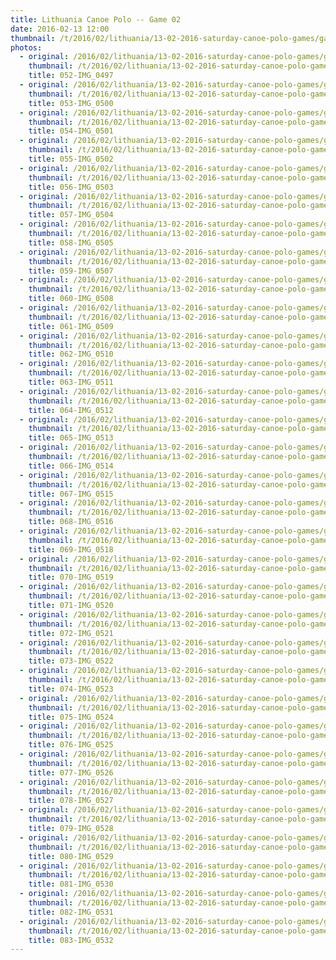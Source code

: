 ```yaml
---
title: Lithuania Canoe Polo -- Game 02
date: 2016-02-13 12:00
thumbnail: /t/2016/02/lithuania/13-02-2016-saturday-canoe-polo-games/game-02/052-img_0497.jpg
photos:
  - original: /2016/02/lithuania/13-02-2016-saturday-canoe-polo-games/game-02/052-img_0497.jpg
    thumbnail: /t/2016/02/lithuania/13-02-2016-saturday-canoe-polo-games/game-02/052-img_0497.jpg
    title: 052-IMG_0497
  - original: /2016/02/lithuania/13-02-2016-saturday-canoe-polo-games/game-02/053-img_0500.jpg
    thumbnail: /t/2016/02/lithuania/13-02-2016-saturday-canoe-polo-games/game-02/053-img_0500.jpg
    title: 053-IMG_0500
  - original: /2016/02/lithuania/13-02-2016-saturday-canoe-polo-games/game-02/054-img_0501.jpg
    thumbnail: /t/2016/02/lithuania/13-02-2016-saturday-canoe-polo-games/game-02/054-img_0501.jpg
    title: 054-IMG_0501
  - original: /2016/02/lithuania/13-02-2016-saturday-canoe-polo-games/game-02/055-img_0502.jpg
    thumbnail: /t/2016/02/lithuania/13-02-2016-saturday-canoe-polo-games/game-02/055-img_0502.jpg
    title: 055-IMG_0502
  - original: /2016/02/lithuania/13-02-2016-saturday-canoe-polo-games/game-02/056-img_0503.jpg
    thumbnail: /t/2016/02/lithuania/13-02-2016-saturday-canoe-polo-games/game-02/056-img_0503.jpg
    title: 056-IMG_0503
  - original: /2016/02/lithuania/13-02-2016-saturday-canoe-polo-games/game-02/057-img_0504.jpg
    thumbnail: /t/2016/02/lithuania/13-02-2016-saturday-canoe-polo-games/game-02/057-img_0504.jpg
    title: 057-IMG_0504
  - original: /2016/02/lithuania/13-02-2016-saturday-canoe-polo-games/game-02/058-img_0505.jpg
    thumbnail: /t/2016/02/lithuania/13-02-2016-saturday-canoe-polo-games/game-02/058-img_0505.jpg
    title: 058-IMG_0505
  - original: /2016/02/lithuania/13-02-2016-saturday-canoe-polo-games/game-02/059-img_0507.jpg
    thumbnail: /t/2016/02/lithuania/13-02-2016-saturday-canoe-polo-games/game-02/059-img_0507.jpg
    title: 059-IMG_0507
  - original: /2016/02/lithuania/13-02-2016-saturday-canoe-polo-games/game-02/060-img_0508.jpg
    thumbnail: /t/2016/02/lithuania/13-02-2016-saturday-canoe-polo-games/game-02/060-img_0508.jpg
    title: 060-IMG_0508
  - original: /2016/02/lithuania/13-02-2016-saturday-canoe-polo-games/game-02/061-img_0509.jpg
    thumbnail: /t/2016/02/lithuania/13-02-2016-saturday-canoe-polo-games/game-02/061-img_0509.jpg
    title: 061-IMG_0509
  - original: /2016/02/lithuania/13-02-2016-saturday-canoe-polo-games/game-02/062-img_0510.jpg
    thumbnail: /t/2016/02/lithuania/13-02-2016-saturday-canoe-polo-games/game-02/062-img_0510.jpg
    title: 062-IMG_0510
  - original: /2016/02/lithuania/13-02-2016-saturday-canoe-polo-games/game-02/063-img_0511.jpg
    thumbnail: /t/2016/02/lithuania/13-02-2016-saturday-canoe-polo-games/game-02/063-img_0511.jpg
    title: 063-IMG_0511
  - original: /2016/02/lithuania/13-02-2016-saturday-canoe-polo-games/game-02/064-img_0512.jpg
    thumbnail: /t/2016/02/lithuania/13-02-2016-saturday-canoe-polo-games/game-02/064-img_0512.jpg
    title: 064-IMG_0512
  - original: /2016/02/lithuania/13-02-2016-saturday-canoe-polo-games/game-02/065-img_0513.jpg
    thumbnail: /t/2016/02/lithuania/13-02-2016-saturday-canoe-polo-games/game-02/065-img_0513.jpg
    title: 065-IMG_0513
  - original: /2016/02/lithuania/13-02-2016-saturday-canoe-polo-games/game-02/066-img_0514.jpg
    thumbnail: /t/2016/02/lithuania/13-02-2016-saturday-canoe-polo-games/game-02/066-img_0514.jpg
    title: 066-IMG_0514
  - original: /2016/02/lithuania/13-02-2016-saturday-canoe-polo-games/game-02/067-img_0515.jpg
    thumbnail: /t/2016/02/lithuania/13-02-2016-saturday-canoe-polo-games/game-02/067-img_0515.jpg
    title: 067-IMG_0515
  - original: /2016/02/lithuania/13-02-2016-saturday-canoe-polo-games/game-02/068-img_0516.jpg
    thumbnail: /t/2016/02/lithuania/13-02-2016-saturday-canoe-polo-games/game-02/068-img_0516.jpg
    title: 068-IMG_0516
  - original: /2016/02/lithuania/13-02-2016-saturday-canoe-polo-games/game-02/069-img_0518.jpg
    thumbnail: /t/2016/02/lithuania/13-02-2016-saturday-canoe-polo-games/game-02/069-img_0518.jpg
    title: 069-IMG_0518
  - original: /2016/02/lithuania/13-02-2016-saturday-canoe-polo-games/game-02/070-img_0519.jpg
    thumbnail: /t/2016/02/lithuania/13-02-2016-saturday-canoe-polo-games/game-02/070-img_0519.jpg
    title: 070-IMG_0519
  - original: /2016/02/lithuania/13-02-2016-saturday-canoe-polo-games/game-02/071-img_0520.jpg
    thumbnail: /t/2016/02/lithuania/13-02-2016-saturday-canoe-polo-games/game-02/071-img_0520.jpg
    title: 071-IMG_0520
  - original: /2016/02/lithuania/13-02-2016-saturday-canoe-polo-games/game-02/072-img_0521.jpg
    thumbnail: /t/2016/02/lithuania/13-02-2016-saturday-canoe-polo-games/game-02/072-img_0521.jpg
    title: 072-IMG_0521
  - original: /2016/02/lithuania/13-02-2016-saturday-canoe-polo-games/game-02/073-img_0522.jpg
    thumbnail: /t/2016/02/lithuania/13-02-2016-saturday-canoe-polo-games/game-02/073-img_0522.jpg
    title: 073-IMG_0522
  - original: /2016/02/lithuania/13-02-2016-saturday-canoe-polo-games/game-02/074-img_0523.jpg
    thumbnail: /t/2016/02/lithuania/13-02-2016-saturday-canoe-polo-games/game-02/074-img_0523.jpg
    title: 074-IMG_0523
  - original: /2016/02/lithuania/13-02-2016-saturday-canoe-polo-games/game-02/075-img_0524.jpg
    thumbnail: /t/2016/02/lithuania/13-02-2016-saturday-canoe-polo-games/game-02/075-img_0524.jpg
    title: 075-IMG_0524
  - original: /2016/02/lithuania/13-02-2016-saturday-canoe-polo-games/game-02/076-img_0525.jpg
    thumbnail: /t/2016/02/lithuania/13-02-2016-saturday-canoe-polo-games/game-02/076-img_0525.jpg
    title: 076-IMG_0525
  - original: /2016/02/lithuania/13-02-2016-saturday-canoe-polo-games/game-02/077-img_0526.jpg
    thumbnail: /t/2016/02/lithuania/13-02-2016-saturday-canoe-polo-games/game-02/077-img_0526.jpg
    title: 077-IMG_0526
  - original: /2016/02/lithuania/13-02-2016-saturday-canoe-polo-games/game-02/078-img_0527.jpg
    thumbnail: /t/2016/02/lithuania/13-02-2016-saturday-canoe-polo-games/game-02/078-img_0527.jpg
    title: 078-IMG_0527
  - original: /2016/02/lithuania/13-02-2016-saturday-canoe-polo-games/game-02/079-img_0528.jpg
    thumbnail: /t/2016/02/lithuania/13-02-2016-saturday-canoe-polo-games/game-02/079-img_0528.jpg
    title: 079-IMG_0528
  - original: /2016/02/lithuania/13-02-2016-saturday-canoe-polo-games/game-02/080-img_0529.jpg
    thumbnail: /t/2016/02/lithuania/13-02-2016-saturday-canoe-polo-games/game-02/080-img_0529.jpg
    title: 080-IMG_0529
  - original: /2016/02/lithuania/13-02-2016-saturday-canoe-polo-games/game-02/081-img_0530.jpg
    thumbnail: /t/2016/02/lithuania/13-02-2016-saturday-canoe-polo-games/game-02/081-img_0530.jpg
    title: 081-IMG_0530
  - original: /2016/02/lithuania/13-02-2016-saturday-canoe-polo-games/game-02/082-img_0531.jpg
    thumbnail: /t/2016/02/lithuania/13-02-2016-saturday-canoe-polo-games/game-02/082-img_0531.jpg
    title: 082-IMG_0531
  - original: /2016/02/lithuania/13-02-2016-saturday-canoe-polo-games/game-02/083-img_0532.jpg
    thumbnail: /t/2016/02/lithuania/13-02-2016-saturday-canoe-polo-games/game-02/083-img_0532.jpg
    title: 083-IMG_0532
---
```

